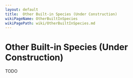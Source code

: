 ```yaml
---
layout: default
title:  Other Built-in Species (Under Construction)
wikiPageName: OtherBuiltInSpecies
wikiPagePath: wiki/OtherBuiltInSpecies.md
---
```


# Other Built-in Species (Under Construction)

TODO
